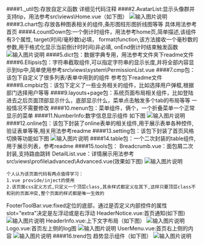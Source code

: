 ####1._util包:存放自定义函数 详细见代码注释
####2.AvatarList:显示头像群并支持tip，用法参考src\views\Home.vue（如下图）
![输入图片说明](https://static.oschina.net/uploads/img/201904/12181253_O0Xi.png "在这里输入图片标题")
####3.chart包:存放各种图表相关的组件,条形图柱形图折线图等等 具体用法参考首页
####4.countDown包:一个倒计时组件，用法参考home页,简单描述,该组件有3个属性,
target(时间/毫秒数)必填，
format(function,该方法接收一个毫秒数的参数,用于格式化显示当前倒计时时间)非必填,
onEnd倒计时结束触发函数
![输入图片说明](https://static.oschina.net/uploads/img/201904/12182046_mwqJ.png "在这里输入图片标题")
####5.dict包：数据字典专用，用法参考文件夹下readme文件
####6.Ellipsis包：字符串截取组件,可以指定字符串的显示长度,并将全部内容显示到tip中,简单使用参考src\views\system\PermissionList.vue
####7.cmp包：该包下自定义了很多列表/表单中用到的组件 参考包下readme文件
####8.cmpbiz包：该包下定义了一些业务相关的组件，比如选择用户弹框,根据部门选择用户等等
####9.layouts+page包：系统页面布局相关组件，比如登陆进去之后页面顶部显示什么，底部显示什么，菜单点击触发多个tab的布局等等 一般情况不需要修改
####10.menun包：菜单组件，俩个，一个折叠菜单一个正常显示的菜单
####11.NumberInfo:数字信息显示组件 如下图
![输入图片说明](https://static.oschina.net/uploads/img/201904/12185858_uvJ5.png "在这里输入图片标题")
####12.online包：该包下封装了online表单的相关组件,用于展示表单各种控件,验证表单等等,相关用法参考readme
####13.setting包：该包下封装了首页风格切换等功能如下图
![输入图片说明](https://static.oschina.net/uploads/img/201904/12190520_jySG.png "在这里输入图片标题")
####14.table包：一个二次封装的table组件,用于展示列表，参考readme
####15.tools包：
Breadcrumb.vue：面包屑二次封装,支持路由跳转
DetailList.vue：详情展示用法参考src\views\profile\advanced\Advanced.vue(效果如下图)
![输入图片说明](https://static.oschina.net/uploads/img/201904/12193954_Uar6.png "在这里输入图片标题")
````
个人认为该页面代码有两点值得学习：
1.vue provide/inject的使用
2.该页面css定义方式,只定义一个顶层class,其余样式都定义在其下,这样只要顶层class不和别的页面冲突,整个页面的样式都是唯一生效的
````
FooterToolBar.vue:fixed定位的底部，通过是否定义内部控件的属性slot="extra"决定是左浮动或是右浮动
HeaderNotice.vue:首页通知(如下图)
![输入图片说明](https://static.oschina.net/uploads/img/201904/12195340_fPe0.png "在这里输入图片标题")
HeaderInfo.vue:上下文字布局（如下图）
![输入图片说明](https://static.oschina.net/uploads/img/201904/12195638_dG5o.png "在这里输入图片标题")
Logo.vue:首页左上侧的log图
![输入图片说明](https://static.oschina.net/uploads/img/201904/12200908_ihv3.png "在这里输入图片标题")
UserMenu.vue:首页右上侧的内容
![输入图片说明](https://static.oschina.net/uploads/img/201904/12201226_laQK.png "在这里输入图片标题")
####16.trend包 趋势显示组件（如下图）
![输入图片说明](https://static.oschina.net/uploads/img/201904/12201600_Wo8K.png "在这里输入图片标题")
